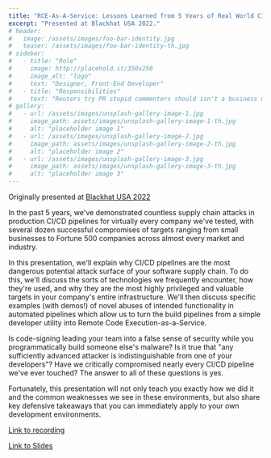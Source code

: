 ```yaml
---
title: "RCE-As-A-Service: Lessons Learned from 5 Years of Real World CI/CD Pipeline Compromise"
excerpt: "Presented at Blackhat USA 2022."
# header:
#   image: /assets/images/foo-bar-identity.jpg
#   teaser: /assets/images/foo-bar-identity-th.jpg
# sidebar:
#   - title: "Role"
#     image: http://placehold.it/350x250
#     image_alt: "logo"
#     text: "Designer, Front-End Developer"
#   - title: "Responsibilities"
#     text: "Reuters try PR stupid commenters should isn't a business model"
# gallery:
#   - url: /assets/images/unsplash-gallery-image-1.jpg
#     image_path: assets/images/unsplash-gallery-image-1-th.jpg
#     alt: "placeholder image 1"
#   - url: /assets/images/unsplash-gallery-image-2.jpg
#     image_path: assets/images/unsplash-gallery-image-2-th.jpg
#     alt: "placeholder image 2"
#   - url: /assets/images/unsplash-gallery-image-3.jpg
#     image_path: assets/images/unsplash-gallery-image-3-th.jpg
#     alt: "placeholder image 3"
---
```


Originally presented at [Blackhat USA 2022](https://www.blackhat.com/us-22/briefings/schedule/#rce-as-a-service-lessons-learned-from--years-of-real-world-cicd-pipeline-compromise-27541)

In the past 5 years, we've demonstrated countless supply chain attacks in production CI/CD pipelines for virtually every company we've tested, with several dozen successful compromises of targets ranging from small businesses to Fortune 500 companies across almost every market and industry.

In this presentation, we'll explain why CI/CD pipelines are the most dangerous potential attack surface of your software supply chain. To do this, we'll discuss the sorts of technologies we frequently encounter, how they're used, and why they are the most highly privileged and valuable targets in your company's entire infrastructure. We'll then discuss specific examples (with demos!) of novel abuses of intended functionality in automated pipelines which allow us to turn the build pipelines from a simple developer utility into Remote Code Execution-as-a-Service.

Is code-signing leading your team into a false sense of security while you programmatically build someone else's malware? Is it true that "any sufficiently advanced attacker is indistinguishable from one of your developers"? Have we critically compromised nearly every CI/CD pipeline we've ever touched? The answer to all of these questions is yes.

Fortunately, this presentation will not only teach you exactly how we did it and the common weaknesses we see in these environments, but also share key defensive takeaways that you can immediately apply to your own development environments.

[Link to recording](https://www.youtube.com/watch?v=Pe9nJLZvABM)

[Link to Slides](/assets/talks/RCE-as-a-Service.pdf)